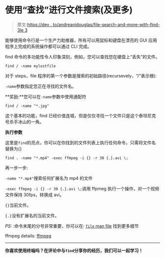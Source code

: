 # 使用“查找”进行文件搜索(及更多)

> 原文:[https://dev . to/andreanidouglas/file-search-and-more-with-find-3le 3](https://dev.to/andreanidouglas/file-search-and-more-with-find-3le3)

能够使用命令行是一个生产力助推器，所有可以用鼠标和键盘在漂亮的 GUI 应用程序上完成的系统操作都可以通过 CLI 完成。

find 命令的多功能性令人印象深刻，例如，您可以查找您在硬盘上“丢失”的文件。

`find / -name mylostfile`

对于 steps，file 程序的第一个参数是搜索的初始路径(recursevely，“/”表示根):

`-name`参数指定您正在寻找的文件名。

**奖励:**您可以在`-name`参数中使用通配符

`find / -name "*.jpg"`

这个基本的功能，find 已经价值连城，但是仅仅寻找一个文件只是这个泰坦尼克号杀手冰山的一角。

**执行参数**

这里是`find`的亮点，你可以在你找到的文件列表上执行任何命令，只需将文件名替换为{}

`find . -name "*.mp4" -exec ffmpeg -i {} -r 30 {.}.avi \;`

再一步一步:

`-name "*.mp4"`搜索任何扩展名为 mp4 的文件

`-exec ffmpeg -i {} -r 30 {.}.avi \;`调用 ffpmeg 执行一个操作，对一个视频文件保持 30fps，转换成 avi。

`{}`当前文件。

`{.}`没有扩展名的当前文件。

*PS:* :命令末尾的分号非常重要，你可以在: [`file` man file](https://linux.die.net/man/1/find) 找到更多细节

ffmpeg details: [ffmpeg](https://ffmpeg.org/ffmpeg.html)

* * *

**你喜欢使用终端吗？在评论中与`find`分享你的经历，我们可以一起学习！**